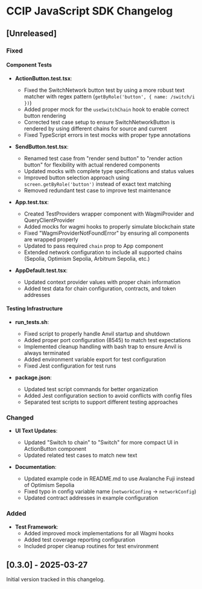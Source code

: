 # CCIP JavaScript SDK Changelog

## [Unreleased]

### Fixed

#### Component Tests
- **ActionButton.test.tsx**:
  - Fixed the SwitchNetwork button test by using a more robust text matcher with regex pattern (`getByRole('button', { name: /switch/i })`)
  - Added proper mock for the `useSwitchChain` hook to enable correct button rendering
  - Corrected test case setup to ensure SwitchNetworkButton is rendered by using different chains for source and current
  - Fixed TypeScript errors in test mocks with proper type annotations

- **SendButton.test.tsx**:
  - Renamed test case from "render send button" to "render action button" for flexibility with actual rendered components
  - Updated mocks with complete type specifications and status values
  - Improved button selection approach using `screen.getByRole('button')` instead of exact text matching
  - Removed redundant test case to improve test maintenance

- **App.test.tsx**:
  - Created TestProviders wrapper component with WagmiProvider and QueryClientProvider
  - Added mocks for wagmi hooks to properly simulate blockchain state
  - Fixed "WagmiProviderNotFoundError" by ensuring all components are wrapped properly
  - Updated to pass required `chain` prop to App component
  - Extended network configuration to include all supported chains (Sepolia, Optimism Sepolia, Arbitrum Sepolia, etc.)

- **AppDefault.test.tsx**:
  - Updated context provider values with proper chain information
  - Added test data for chain configuration, contracts, and token addresses

#### Testing Infrastructure

- **run_tests.sh**:
  - Fixed script to properly handle Anvil startup and shutdown
  - Added proper port configuration (8545) to match test expectations
  - Implemented cleanup handling with bash trap to ensure Anvil is always terminated
  - Added environment variable export for test configuration
  - Fixed Jest configuration for test runs

- **package.json**:
  - Updated test script commands for better organization
  - Added Jest configuration section to avoid conflicts with config files
  - Separated test scripts to support different testing approaches

### Changed

- **UI Text Updates**:
  - Updated "Switch to chain" to "Switch" for more compact UI in ActionButton component
  - Updated related test cases to match new text

- **Documentation**:
  - Updated example code in README.md to use Avalanche Fuji instead of Optimism Sepolia
  - Fixed typo in config variable name (`networkConfing` → `networkConfig`)
  - Updated contract addresses in example configuration

### Added

- **Test Framework**:
  - Added improved mock implementations for all Wagmi hooks
  - Added test coverage reporting configuration
  - Included proper cleanup routines for test environment

## [0.3.0] - 2025-03-27

Initial version tracked in this changelog.
